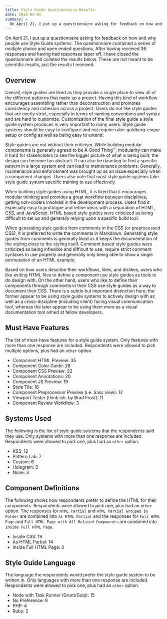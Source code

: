 ```yaml
---
title: Style Guide Questionnaire Results
date: 2014-05-01
summary: >
  On April 21, I put up a questionnaire asking for feedback on how and why people use Style Guide systems. Here is the feedback I collected.
---
```


On April 21, I put up a questionnaire asking for feedback on how and why people use Style Guide systems. The questionnaire contained a series of multiple choice and open ended questions. After having received 36 responses and having had responses taper off, I have closed the questionnaire and collated the results below. These are not meant to be scientific results, just the results I received.

## Overview

Overall, style guides are liked as they provide a single place to view all of the different patterns that make up a project. Having this kind of workflow encourages assembling rather than deconstruction and promotes consistency and cohesion across a project. Users do not like style guides that are overly strict, especially in terms of naming conventions and syntax and are hard to customize. Customization of the final style guide a style guide system produces is very important to many users. Style guide systems should be easy to configure and not require rube-goldberg-esque setup or config as well as being easy to extend.

Style guides are not without their criticism. While building modular components is generally agreed to be A Good Thing™, modularity can make it hard for stakeholders to see the bigger picture of what is being built; the design can become too abstract. It can also be daunting to find a specific pattern in a large system and can lead to maintenance problems. Generally, maintenance and enforcement was brought up as an issue especially when a component changes. Users also note that most style guide systems take style guide system specific training to use effectively.

When building style guides using HTML, it is liked that it encourages modular thinking and provides a great workflow between disciplines, getting non-coders involved in the development process. Users find it especially easy to prototype and refine ideas with a separation of HTML, CSS, and JavaScript. HTML based style guides were criticized as being difficult to set up and generally relying upon a specific build tool.

When generating style guides from comments in the CSS (or preprocessed CSS), it is preferred to write the comments in Markdown. Generating style guides from comments is generally liked as it keeps the documentation of the styling close to the styling itself. Comment based style guides were criticized as being inflexible and difficult to use, require strict comment syntaxes to use properly and generally only being able to show a single permutation of an HTML example.

Based on how users describe their workflows, likes, and dislikes, users who like writing HTML files to define a component use style guides as tools to do design with. On the other hand, users who like to define their components through comments in their CSS use style guides as a way to document their CSS. There is a subtle but important distinction here; the former appear to be using style guide systems to actively design with as well as a cross-discipline (including client) facing visual communication tool, whereas the later appear to be using them more as a visual documentation tool aimed at fellow developers.

## Must Have Features

The list of must-have features for a style guide system. Only features with more than one response are included. Respondents were allowed to pick multiple options, plus had an `other` option.

- Component HTML Preview: 35
- Component Color Guide: 28
- Component CSS Preview: 22
- Component Annotations: 20
- Component JS Preview: 19
- Style Tile: 18
- Component Preprocessor Preview (i.e. Sass view): 12
- Viewport Tester (think ish. by Brad Frost): 11
- Component Review Workflow: 3

## Systems Used

The following is the list of style guide systems that the respondents said they use. Only systems with more than one response are included. Respondents were allowed to pick one, plus had an `other` option.

- KSS: 12
- Pattern Lab: 7
- Custom: 6
- Hologram: 3
- None: 3

## Component Definitions

The following shows how respondents prefer to define the HTML for their components. Respondents were allowed to pick one, plus had an `other` option. The responses for `HTML Partial` and `HTML Partial Grouped by Folder` are combined into `As HTML Partial` and the responses for `Full HTML Page` and `Full HTML Page with All Related Components` are combined into `Inside Full HTML Page`.

- Inside CSS: 19
- As HTML Partial: 14
- Inside Full HTML Page: 3

## Style Guide Language

The language the respondents would prefer the style guide system to be written in. Only languages with more than one response are included. Respondents were allowed to pick one, plus had an `other` option.

- Node with Task Runner (Grunt/Gulp): 15
- No Preference: 9
- PHP: 4
- Ruby: 2
